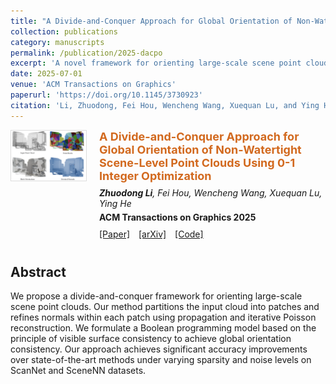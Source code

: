 ```yaml
---
title: "A Divide-and-Conquer Approach for Global Orientation of Non-Watertight Scene-Level Point Clouds Using 0-1 Integer Optimization"
collection: publications
category: manuscripts
permalink: /publication/2025-dacpo
excerpt: 'A novel framework for orienting large-scale scene point clouds using divide-and-conquer strategy and Boolean programming.'
date: 2025-07-01
venue: 'ACM Transactions on Graphics'
paperurl: 'https://doi.org/10.1145/3730923'
citation: 'Li, Zhuodong, Fei Hou, Wencheng Wang, Xuequan Lu, and Ying He. "A Divide-and-Conquer Approach for Global Orientation of Non-Watertight Scene-Level Point Clouds Using 0-1 Integer Optimization." ACM Trans. Graph. 44.4 (2025).'
---
```


<div style="display: flex; align-items: flex-start; margin-bottom: 30px;">
  <div style="flex-shrink: 0; margin-right: 20px;">
    <img src="../images/dacpo_teaser.jpg" alt="DACPO Teaser" style="width: 120px; height: auto; border: 1px solid #ddd;">
  </div>
  <div>
    <h3 style="color: #D2691E; margin-top: 0; margin-bottom: 8px; font-size: 18px;">A Divide-and-Conquer Approach for Global Orientation of Non-Watertight Scene-Level Point Clouds Using 0-1 Integer Optimization</h3>
    <p style="margin: 5px 0; font-style: italic;"><strong>Zhuodong Li</strong>, Fei Hou, Wencheng Wang, Xuequan Lu, Ying He</p>
    <p style="margin: 5px 0; font-weight: bold;">ACM Transactions on Graphics 2025</p>
    <p style="margin: 10px 0;">
      <a href="https://doi.org/10.1145/3730923" style="margin-right: 10px;">[Paper]</a>
      <a href="https://arxiv.org/abs/2505.23469" style="margin-right: 10px;">[arXiv]</a>
      <a href="https://github.com/zd-lee/DACPO" style="margin-right: 10px;">[Code]</a>
    </p>
  </div>
</div>

## Abstract

We propose a divide-and-conquer framework for orienting large-scale scene point clouds. Our method partitions the input cloud into patches and refines normals within each patch using propagation and iterative Poisson reconstruction. We formulate a Boolean programming model based on the principle of visible surface consistency to achieve global orientation consistency. Our approach achieves significant accuracy improvements over state-of-the-art methods under varying sparsity and noise levels on ScanNet and SceneNN datasets.